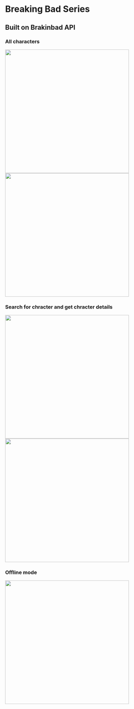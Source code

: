 # Breaking Bad Series
## Built on Brakinbad API 

### All characters
<img src="screenshots/first.jpg" width = "400"> <img src="screenshots/second.jpg" width = "400">
### Search for chracter and get chracter details
<img src="screenshots/third.jpg" width = "400"> <img src="screenshots/fourth.jpg" width = "400"> 
### Offline mode
<img src="screenshots/fifth.jpg" width = "400"> 
